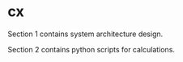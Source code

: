 # cx

Section 1 contains system architecture design.

Section 2 contains python scripts for calculations.
